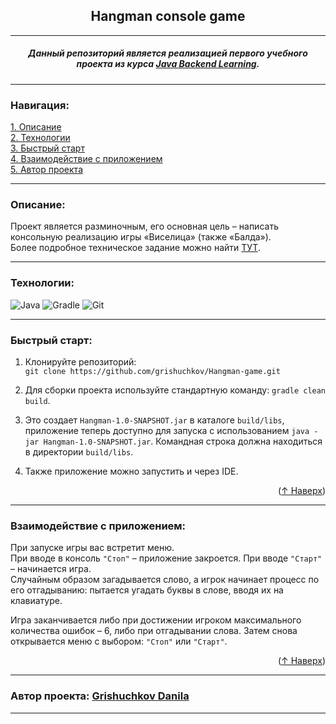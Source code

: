 ## <center> Hangman console game </center>
<a name="readme-top"></a>

---

##### <center> Данный репозиторий является реализацией первого учебного проекта из курса [Java Backend Learning](https://zhukovsd.github.io/java-backend-learning-course/). </center>
---
### Навигация:
[1. Описание](#descriptiption)  
[2. Технологии](#tech)  
[3. Быстрый старт](#start)   
[4. Взаимодействие с приложением](#use)  
[5. Автор проекта](#author)

---
<a name="descriptiption"></a> 
### Описание:
Проект является разминочным, его основная цель – написать консольную реализацию игры «Виселица» (также «Балда»).  
Более подробное техническое задание можно найти [ТУТ](https://zhukovsd.github.io/java-backend-learning-course/Projects/Hangman/).

---
<a name="tech"></a> 
### Технологии:

![Java](https://img.shields.io/badge/java-%23ED8B00.svg?style=for-the-badge&logo=openjdk&logoColor=white)
![Gradle](https://img.shields.io/badge/Gradle-02303A.svg?style=for-the-badge&logo=Gradle&logoColor=white)
![Git](https://img.shields.io/badge/git-%23F05033.svg?style=for-the-badge&logo=git&logoColor=white)

---
<a name="start"></a> 
### Быстрый старт:

1. Клонируйте репозиторий:  
   `git clone https://github.com/grishuchkov/Hangman-game.git`

2. Для сборки проекта используйте стандартную команду: `gradle clean build`. 
3. Это создает `Hangman-1.0-SNAPSHOT.jar` в каталоге `build/libs`, приложение теперь доступно для запуска с использованием `java -jar Hangman-1.0-SNAPSHOT.jar`. Командная строка должна находиться в директории `build/libs`.

4. Также приложение можно запустить и через IDE.
<p align="right">(<a href="#readme-top">↑ Наверх</a>)</p>

---
<a name="use"></a> 
### Взаимодействие с приложением:

При запуске игры вас встретит меню.  
При вводе в консоль `"Стоп"` – приложение закроется. При вводе `"Старт"` – начинается игра.  
Случайным образом загадывается слово, а игрок начинает процесс по его отгадыванию: пытается угадать буквы в слове, вводя их на клавиатуре.

Игра заканчивается либо при достижении игроком максимального количества ошибок – 6, либо при отгадывании слова. Затем снова открывается меню с выбором: `"Стоп"` или `"Старт"`.

<p align="right">(<a href="#readme-top">↑ Наверх</a>)</p>

---
<a name="author"></a> 
### Автор проекта:  [Grishuchkov Danila](https://github.com/grishuchkov)  


---

